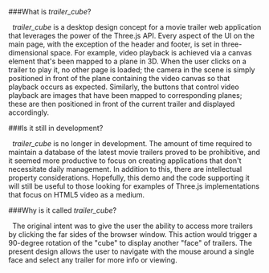 ###What is *trailer_cube*?  

&nbsp; *trailer_cube* is a desktop design concept for a movie trailer web application that leverages the power of the Three.js API. Every aspect of the UI on the main page, with the exception of the header and footer, is set in three-dimensional space. For example, video playback is achieved via a canvas element that's been mapped to a plane in 3D. When the user clicks on a trailer to play it, no other page is loaded; the camera in the scene is simply positioned in front of the plane containing the video canvas so that playback occurs as expected. Similarly, the buttons that control video playback are images that have been mapped to corresponding planes; these are then positioned in front of the current trailer and displayed accordingly.

###Is it still in development?

&nbsp; *trailer_cube* is no longer in development. The amount of time required to maintain a database of the latest movie trailers proved to be prohibitive, and it seemed more productive to focus on creating applications that don't necessitate daily management. In addition to this, there are intellectual property considerations. Hopefully, this demo and the code supporting it will still be useful to those looking for examples of Three.js implementations that focus on HTML5 video as a medium.

###Why is it called *trailer_cube*?

&nbsp; The original intent was to give the user the ability to access more trailers by clicking the far sides of the browser window. This action would trigger a 90-degree rotation of the "cube" to display another "face" of trailers. The present design allows the user to navigate with the mouse around a single face and select any trailer for more info or viewing.
